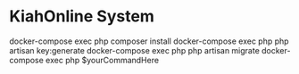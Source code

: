 # KiahOnline System
docker-compose exec php composer install
docker-compose exec php php artisan key:generate
docker-compose exec php php artisan migrate
docker-compose exec php $yourCommandHere